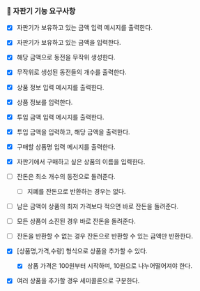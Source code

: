 ### 🚀 자판기 기능 요구사항

- [X] 자판기가 보유하고 있는 금액 입력 메시지를 출력한다.
- [X] 자판기가 보유하고 있는 금액을 입력한다.
- [X] 해당 금액으로 동전을 무작위 생성한다.
- [X] 무작위로 생성된 동전들의 개수를 출력한다.
- [X] 상품 정보 입력 메시지를 출력한다.
- [X] 상품 정보를 입력한다.
- [X] 투입 금액 입력 메시지를 출력한다.
- [X] 투입 금액을 입력하고, 해당 금액을 출력한다.
- [X] 구매할 상품명 입력 메시지를 출력한다.
- [X] 자판기에서 구매하고 싶은 상품의 이름을 입력한다.

- [ ] 잔돈은 최소 개수의 동전으로 돌려준다.
    - [ ] 지폐를 잔돈으로 반환하는 경우는 없다.
- [ ] 남은 금액이 상품의 최저 가격보다 적으면 바로 잔돈을 돌려준다.
- [ ] 모든 상품이 소진된 경우 바로 잔돈을 돌려준다.
- [ ] 잔돈을 반환할 수 없는 경우 잔돈으로 반환할 수 있는 금액만 반환한다.

- [X] [상품명,가격,수량] 형식으로 상품을 추가할 수 있다.
    - [X] 상품 가격은 100원부터 시작하며, 10원으로 나누어떨어져야 한다.
- [X] 여러 상품을 추가할 경우 세미콜론으로 구분한다.